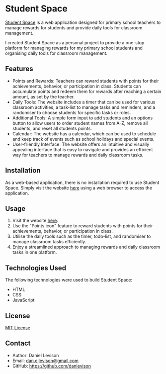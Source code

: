 # Student Space

[Student Space](https://student-space.netlify.app/) is a web application designed for primary school teachers to manage rewards for students and provide daily tools for classroom management.

I created Student Space as a personal project to provide a one-stop platform for managing rewards for my primary school students and organising daily tools for classroom management.

## Features

- Points and Rewards: Teachers can reward students with points for their achievements, behavior, or participation in class. Students can accumulate points and redeem them for rewards after reaching a certain amount, as set by the teacher.
- Daily Tools: The website includes a timer that can be used for various classroom activities, a task-list to manage tasks and reminders, and a randomiser to choose students for specific tasks or roles.
- Additional Tools: A simple form input to add students and an options button to allow users to order student names from A-Z, remove all students, and reset all students points.
- Calendar: The website has a calendar, which can be used to schedule and keep track of events such as school holidays and special events.
- User-friendly Interface: The website offers an intuitive and visually appealing interface that is easy to navigate and provides an efficient way for teachers to manage rewards and daily classroom tasks. 

## Installation

As a web-based application, there is no installation required to use Student Space. Simply visit the website [here](https://student-space.netlify.app/) using a web browser to access the application.

## Usage

1. Visit the website [here](https://student-space.netlify.app/).
2. Use the "Points icon" feature to reward students with points for their achievements, behavior, or participation in class.
3. Utilise the daily tools such as the timer, todo-list, and randomiser to manage classroom tasks efficiently.
4. Enjoy a streamlined approach to managing rewards and daily classroom tasks in one platform.

## Technologies Used

The following technologies were used to build Student Space:

- HTML
- CSS
- JavaScript

## License

[MIT License](LICENSE)

## Contact

- Author: Daniel Levison
- Email: dan.ejlevison@gmail.com
- GitHub: https://github.com/danlevison
